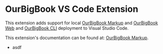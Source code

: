 # OurBigBook VS Code Extension

This extension adds support for local [OurBigBook Markup](https://docs.ourbigbook.com/ourbigbook-markup) and [OurBigBook Web](https://docs.ourbigbook.com/ourbigbook-web) and [OurBigBook CLI](https://docs.ourbigbook.com/ourbigbook-cli) deployment to Visual Studio Code.

This extension's documentation can be found at: [OurBigBook Markup](https://docs.ourbigbook.com/visual-studio-code).

* asdf

